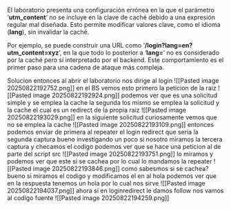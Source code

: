 El laboratorio presenta una configuración errónea en la que el parámetro ‘**utm_content**‘ no se incluye en la clave de caché debido a una expresión regular mal diseñada. Esto permite modificar valores clave, como el idioma (**lang**), sin invalidar la caché.

Por ejemplo, se puede construir una URL como ‘**/login?lang=en?utm_content=xyz**‘, en la que todo lo posterior a ‘**lang=**‘ no es considerado por la caché pero sí interpretado por el backend. Este comportamiento es el primer paso para una cadena de ataque más compleja.

Solucion
entonces al abrir el laboratorio nos dirige al login
![[Pasted image 20250822192752.png]]
en el BS vemos esto
primero la peticion de la raiz
![[Pasted image 20250822192924.png]]
podemos ver que es una solicitud simple y se emplea la cache
la segunda los mismo se emplea la solicitud y la cache el cual es un redirect de la propia raiz
![[Pasted image 20250822193029.png]]
en la siguiente solicitud curiosamente vemos que no se emplea la cache
![[Pasted image 20250822193109.png]]
entonces podemos enviar de primera al repeater el login redirect que seria la segunda captura
bueno investigando un poco si nosotro miramos la tercera captura y checamos el codigo podemos ver que se hace una peticion al de parte del script src
![[Pasted image 20250822193751.png]]
lo miramos
y podemos ver que este si se cachea por lo cual lo mandamos la repeater
![[Pasted image 20250822193846.png]]
como sabesmos si se cachea?
bueno si miramos el codigo y modificamos el en al hola podemos ver que en la respuesta tenemos un hola por lo cual nos sirve
![[Pasted image 20250822194037.png]]
ahora si en loginredirect le damos follow  nos vamos al codigo fuente
![[Pasted image 20250822194259.png]]
